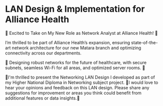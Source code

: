<h1>
  LAN Design & Implementation for Alliance Health
</h1>
<p>
  🚀 Excited to Take on My New Role as Network Analyst at Alliance Health! 🏥

I’m thrilled to be part of Alliance Health’s expansion, ensuring state-of-the-art network architecture for our new Matara branch and optimizing connectivity across our departments.

🔌 Designing robust networks for the future of healthcare, with secure subnets, seamless Wi-Fi for all areas, and optimized server rooms. 📡

🌟I'm thrilled to present the Networking LAN Design I developed as part of my Higher National Diploma in Networking subject project. 🌟I would love to hear your opinions and feedback on this LAN design. Please share any suggestions for improvement or areas you think could benefit from additional features or data insights.🌟
</p>
